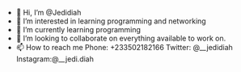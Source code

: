 - 👋 Hi, I’m @Jedidiah
- 👀 I’m interested in learning programming and networking
- 🌱 I’m currently learning programming
- 💞️ I’m looking to collaborate on everything available to work on.
- 📫 How to reach me Phone: +233502182166 
Twitter: @__jedidiah 
Instagram:@__jedi.diah

<!---
khrimha/khrimha is a ✨ special ✨ repository because its `README.md` (this file) appears on your GitHub profile.
You can click the Preview link to take a look at your changes.
--->
